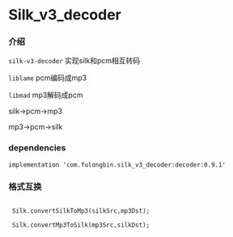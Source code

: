 # Silk_v3_decoder

### 介绍

`silk-v3-decoder` 实现silk和pcm相互转码

`liblame` pcm编码成mp3

`libmad`  mp3解码成pcm

silk->pcm->mp3

mp3->pcm->silk

### dependencies

```
implementation 'com.fulongbin.silk_v3_decoder:decoder:0.9.1'

```

### 格式互换

```

 Silk.convertSilkToMp3(silkSrc,mp3Dst);
 
 Silk.convertMp3ToSilk(mp3Src,silkDst);
 
```